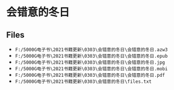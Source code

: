 # 会错意的冬日

## Files

- `F:/5000G电子书\2021书籍更新\0303\会错意的冬日\会错意的冬日.azw3`
- `F:/5000G电子书\2021书籍更新\0303\会错意的冬日\会错意的冬日.epub`
- `F:/5000G电子书\2021书籍更新\0303\会错意的冬日\会错意的冬日.jpg`
- `F:/5000G电子书\2021书籍更新\0303\会错意的冬日\会错意的冬日.mobi`
- `F:/5000G电子书\2021书籍更新\0303\会错意的冬日\会错意的冬日.pdf`
- `F:/5000G电子书\2021书籍更新\0303\会错意的冬日\files.txt`
